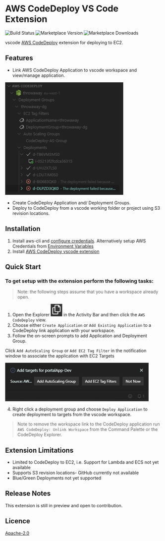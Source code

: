 # AWS CodeDeploy VS Code Extension
![Build Status](https://travis-ci.org/mziyabo/vscode-codedeploy-extension.svg?branch=mainline) ![Marketplace Version](https://img.shields.io/vscode-marketplace/v/mziyabo.vscode-codedeploy.svg) ![Marketplace Downloads](https://img.shields.io/vscode-marketplace/i/mziyabo.vscode-codedeploy.svg)

vscode [AWS CodeDeploy](https://docs.aws.amazon.com/codedeploy/latest/userguide/welcome.html) extension for deploying to EC2.

## Features
- Link AWS CodeDeploy Application to vscode workspace and view/manage application.

![view](resources/marketplace/explorer.PNG)

- Create CodeDeploy Application and/ Deployment Groups.
- Deploy to CodeDeploy from a vscode working folder or project using S3 revision locations.

## Installation
1. Install aws-cli and [configure credentials](https://docs.aws.amazon.com/cli/latest/userguide/cli-chap-configure.html). Alternatively setup AWS Credentials from [Environment Variables](https://docs.aws.amazon.com/sdk-for-javascript/v2/developer-guide/loading-node-credentials-environment.html)
2. Install [AWS CodeDeploy vscode extension](https://marketplace.visualstudio.com/items?itemName=mziyabo.vscode-codedeploy)

## Quick Start

### To get setup with the extension perform the following tasks:

> Note: the following steps assume that you have a workspace already open.

1. Open the Explorer ![Explorer](resources/marketplace/files.PNG) in the Activity Bar and then click the `AWS CodeDeploy` view.
2. Choose either `Create Application` or `Add Existing Application` to a CodeDeploy link application with your workspace. 
3. Follow the on-screen prompts to add Application and Deployment Group.

Click `Add AutoScaling Group` or `Add EC2 Tag Filter` in the notification window to associate the application with EC2 Targets

![Add Targets](resources/marketplace/addtargets.PNG)

4. Right click a deployment group and choose `Deploy Application` to create deployment to targets from the vscode workspace.

 > Note to remove the workspace link to the CodeDeploy application run `AWS CodeDeploy: Unlink Workspace` from the Command Palette or the CodeDeploy Explorer.

## Extension Limitations
- Limited to CodeDeploy to EC2, i.e. Support for Lambda and ECS not yet available
- Supports S3 revision locations- GitHub currently not available 
- Blue/Green Deployments not yet supported

## Release Notes
This extension is still in preview and open to contribution.

## Licence
[Apache-2.0](./LICENSE)